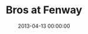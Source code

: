 ---
layout: post
date:   2013-04-13 00:00:00
title: Bros at Fenway
categories: fun
picture: /assets/fun/brosatfenway.jpg
summary: April 13, 2013</br>Little brothers' first baseball game at Fenway Park (on my birthday)
---